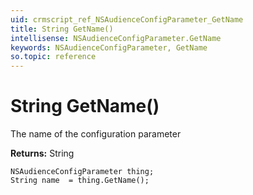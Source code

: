 ```yaml
---
uid: crmscript_ref_NSAudienceConfigParameter_GetName
title: String GetName()
intellisense: NSAudienceConfigParameter.GetName
keywords: NSAudienceConfigParameter, GetName
so.topic: reference
---
```


# String GetName()

The name of the configuration parameter

**Returns:** String

```crmscript
NSAudienceConfigParameter thing;
String name  = thing.GetName();
```

